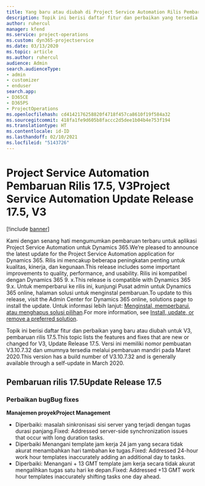 ```yaml
---
title: Yang baru atau diubah di Project Service Automation Rilis Pembaruan 17.5, Hotfix, V3
description: Topik ini berisi daftar fitur dan perbaikan yang tersedia di Project Service Automation V3, pembaruan rilis 17.5, V3.
author: ruhercul
manager: kfend
ms.service: project-operations
ms.custom: dyn365-projectservice
ms.date: 03/13/2020
ms.topic: article
ms.author: ruhercul
audience: Admin
search.audienceType:
- admin
- customizer
- enduser
search.app:
- D365CE
- D365PS
- ProjectOperations
ms.openlocfilehash: cd4142176258820f4718f457ca8610f19f584a32
ms.sourcegitcommit: 418fa1fe9d605b8faccc2d5dee1b04b4e753f194
ms.translationtype: HT
ms.contentlocale: id-ID
ms.lasthandoff: 02/10/2021
ms.locfileid: "5143726"
---
```

# <a name="project-service-automation-update-release-175-v3"></a><span data-ttu-id="70945-103">Project Service Automation Pembaruan Rilis 17.5, V3</span><span class="sxs-lookup"><span data-stu-id="70945-103">Project Service Automation Update Release 17.5, V3</span></span>

[!include [banner](../includes/psa-now-project-operations.md)]

<span data-ttu-id="70945-104">Kami dengan senang hati mengumumkan pembaruan terbaru untuk aplikasi Project Service Automation untuk Dynamics 365.</span><span class="sxs-lookup"><span data-stu-id="70945-104">We’re pleased to announce the latest update for the Project Service Automation application for Dynamics 365.</span></span> <span data-ttu-id="70945-105">Rilis ini mencakup beberapa peningkatan penting untuk kualitas, kinerja, dan kegunaan.</span><span class="sxs-lookup"><span data-stu-id="70945-105">This release includes some important improvements to quality, performance, and usability.</span></span>  <span data-ttu-id="70945-106">Rilis ini kompatibel dengan Dynamics 365 9. x.</span><span class="sxs-lookup"><span data-stu-id="70945-106">This release is compatible with Dynamics 365 9.x.</span></span> <span data-ttu-id="70945-107">Untuk memperbarui ke rilis ini, kunjungi Pusat admin untuk Dynamics 365 online, halaman solusi untuk menginstal pembaruan.</span><span class="sxs-lookup"><span data-stu-id="70945-107">To update to this release, visit the Admin Center for Dynamics 365 online, solutions page to install the update.</span></span> <span data-ttu-id="70945-108">Untuk informasi lebih lanjut: [Menginstal, memperbarui, atau menghapus solusi pilihan](https://docs.microsoft.com/power-platform/admin/install-remove-preferred-solution).</span><span class="sxs-lookup"><span data-stu-id="70945-108">For more information, see [Install, update, or remove a preferred solution](https://docs.microsoft.com/power-platform/admin/install-remove-preferred-solution).</span></span>

<span data-ttu-id="70945-109">Topik ini berisi daftar fitur dan perbaikan yang baru atau diubah untuk V3, pembaruan rilis 17.5.</span><span class="sxs-lookup"><span data-stu-id="70945-109">This topic lists the features and fixes that are new or changed for V3, Update Release 17.5.</span></span> <span data-ttu-id="70945-110">Versi ini memiliki nomor pembuatan V3.10.7.32 dan umumnya tersedia melalui pembaruan mandiri pada Maret 2020.</span><span class="sxs-lookup"><span data-stu-id="70945-110">This version has a build number of V3.10.7.32 and is generally available through a self-update in March 2020.</span></span>


## <a name="update-release-175"></a><span data-ttu-id="70945-111">Pembaruan rilis 17.5</span><span class="sxs-lookup"><span data-stu-id="70945-111">Update Release 17.5</span></span>

### <a name="bug-fixes"></a><span data-ttu-id="70945-112">Perbaikan bug</span><span class="sxs-lookup"><span data-stu-id="70945-112">Bug fixes</span></span>


<span data-ttu-id="70945-113">**Manajemen proyek**</span><span class="sxs-lookup"><span data-stu-id="70945-113">**Project Management**</span></span>

- <span data-ttu-id="70945-114">Diperbaiki: masalah sinkronisasi sisi server yang terjadi dengan tugas durasi panjang.</span><span class="sxs-lookup"><span data-stu-id="70945-114">Fixed: Addressed server-side synchronization issues that occur with long duration tasks.</span></span>
- <span data-ttu-id="70945-115">Diperbaiki Menangani template jam kerja 24 jam yang secara tidak akurat menambahkan hari tambahan ke tugas.</span><span class="sxs-lookup"><span data-stu-id="70945-115">Fixed: Addressed 24-hour work hour templates inaccurately adding an additional day to tasks.</span></span>
- <span data-ttu-id="70945-116">Diperbaiki: Menangani + 13 GMT template jam kerja secara tidak akurat mengalihkan tugas satu hari ke depan.</span><span class="sxs-lookup"><span data-stu-id="70945-116">Fixed: Addressed +13 GMT work hour templates inaccurately shifting tasks one day ahead.</span></span>


